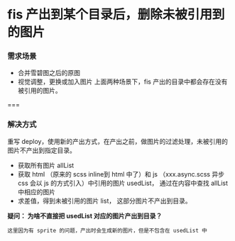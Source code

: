 # fis 产出到某个目录后，删除未被引用到的图片

### 需求场景
+ 合并雪碧图之后的原图
+ 视觉调整，更换或加入图片
上面两种场景下，fis 产出的目录中都会存在没有被引用的图片。

===
### 解决方式
重写 deploy，使用新的产出方式，在产出之前，做图片的过滤处理，未被引用的图片不产出到指定目录。
+ 获取所有图片 allList
+ 获取 html （原来的 scss inline到 html 中了）和 js （xxx.async.scss 异步 css 会以 js 的方式引入）中引用的图片 usedList， 
  通过在内容中查找 allList 中相应的图片
+ 求差值，得到未被引用的图片 list， 这部分图片不产出到目录。

**疑问： 为啥不直接把 usedList 对应的图片产出到目录？**

`这里因为有 sprite 的问题，产出时会生成新的图片，但是不包含在 usedList 中`
